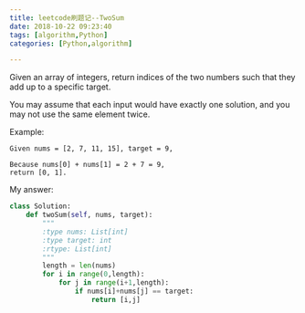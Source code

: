 ```yaml
---
title: leetcode刷题记--TwoSum
date: 2018-10-22 09:23:40
tags: [algorithm,Python]
categories: [Python,algorithm]

---
```

Given an array of integers, return indices of the two numbers such that they add up to a specific target.

You may assume that each input would have exactly one solution, and you may not use the same element twice.

Example:
```
Given nums = [2, 7, 11, 15], target = 9,

Because nums[0] + nums[1] = 2 + 7 = 9,
return [0, 1].
```

My answer:
```Python
class Solution:
    def twoSum(self, nums, target):
        """
        :type nums: List[int]
        :type target: int
        :rtype: List[int]
        """
        length = len(nums)
        for i in range(0,length):
            for j in range(i+1,length):
                if nums[i]+nums[j] == target:
                    return [i,j]

```

